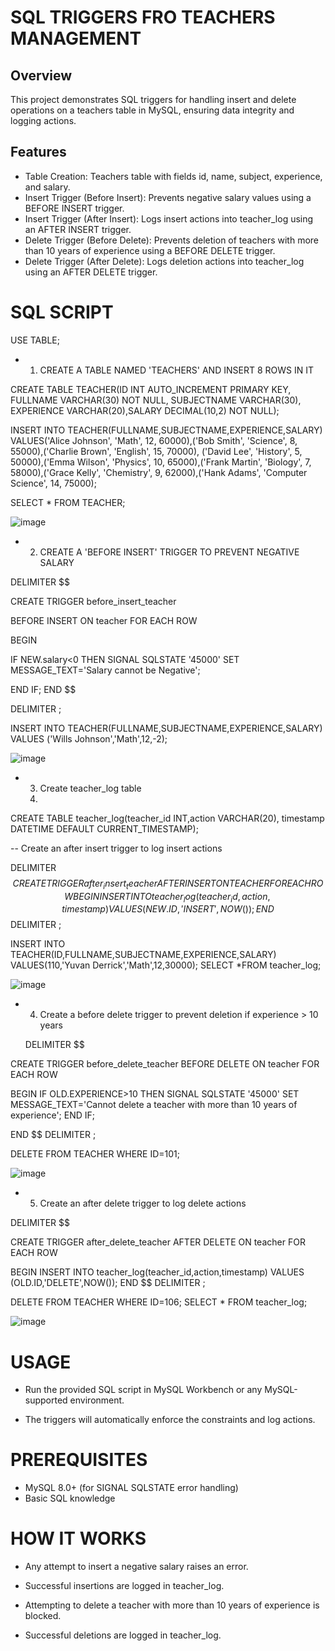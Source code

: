 # SQL TRIGGERS FRO TEACHERS MANAGEMENT

## Overview

This project demonstrates SQL triggers for handling insert and delete operations on a teachers table in MySQL, ensuring data integrity and logging actions.

## Features

* Table Creation: Teachers table with fields id, name, subject, experience, and salary.
* Insert Trigger (Before Insert): Prevents negative salary values using a BEFORE INSERT trigger.
* Insert Trigger (After Insert): Logs insert actions into teacher_log using an AFTER INSERT trigger.
* Delete Trigger (Before Delete): Prevents deletion of teachers with more than 10 years of experience using a BEFORE DELETE trigger.
* Delete Trigger (After Delete): Logs deletion actions into teacher_log using an AFTER DELETE trigger.

# SQL SCRIPT

USE TABLE;

* 1. CREATE A TABLE NAMED 'TEACHERS' AND INSERT 8 ROWS IN IT
  
CREATE TABLE TEACHER(ID INT AUTO_INCREMENT PRIMARY KEY, FULLNAME VARCHAR(30) NOT NULL, SUBJECTNAME VARCHAR(30), EXPERIENCE VARCHAR(20),SALARY DECIMAL(10,2) NOT NULL);

INSERT INTO TEACHER(FULLNAME,SUBJECTNAME,EXPERIENCE,SALARY) VALUES('Alice Johnson', 'Math', 12, 60000),('Bob Smith', 'Science', 8, 55000),('Charlie Brown', 'English', 15, 70000),
('David Lee', 'History', 5, 50000),('Emma Wilson', 'Physics', 10, 65000),('Frank Martin', 'Biology', 7, 58000),('Grace Kelly', 'Chemistry', 9, 62000),('Hank Adams', 'Computer Science', 14, 75000);

SELECT * FROM TEACHER;

![image](https://github.com/user-attachments/assets/3649566b-ba80-4e67-b761-e9030b2b18a1)

* 2. CREATE A 'BEFORE INSERT' TRIGGER TO PREVENT NEGATIVE SALARY

DELIMITER $$

CREATE TRIGGER before_insert_teacher

BEFORE INSERT ON teacher
FOR EACH ROW

BEGIN

IF NEW.salary<0 THEN
SIGNAL SQLSTATE '45000'
SET MESSAGE_TEXT='Salary cannot be Negative';

END IF;
END $$

DELIMITER ;

INSERT INTO TEACHER(FULLNAME,SUBJECTNAME,EXPERIENCE,SALARY) VALUES
('Wills Johnson','Math',12,-2);

  ![image](https://github.com/user-attachments/assets/43f76094-6f0e-4915-ab72-cb2d02c7a367)


* 3. Create teacher_log table
  4. 
CREATE TABLE teacher_log(teacher_id INT,action VARCHAR(20), timestamp DATETIME DEFAULT CURRENT_TIMESTAMP);

-- Create an after insert trigger to log insert actions

DELIMITER $$
CREATE TRIGGER after_insert_teacher
AFTER INSERT ON TEACHER
FOR EACH ROW
BEGIN
INSERT INTO teacher_log(teacher_id,action,timestamp) VALUES (NEW.ID,'INSERT',NOW());
END$$
DELIMITER ;

INSERT INTO TEACHER(ID,FULLNAME,SUBJECTNAME,EXPERIENCE,SALARY) VALUES(110,'Yuvan Derrick','Math',12,30000);
SELECT *FROM teacher_log;

![image](https://github.com/user-attachments/assets/afaf3458-aa5f-45e4-a55e-d4a930b467d4)

* 4. Create a before delete trigger to prevent deletion if experience > 10 years

  DELIMITER $$
  
CREATE TRIGGER before_delete_teacher
BEFORE DELETE ON teacher
FOR EACH ROW

BEGIN
IF OLD.EXPERIENCE>10 THEN
SIGNAL SQLSTATE '45000'
SET MESSAGE_TEXT='Cannot delete a teacher with more than 10 years of experience';
END IF;

END $$
DELIMITER ;

DELETE FROM TEACHER WHERE ID=101;
 
![image](https://github.com/user-attachments/assets/cdaeddd6-c2e3-4dd8-8d9f-3520626143c8)

* 5. Create an after delete trigger to log delete actions

DELIMITER $$

CREATE TRIGGER after_delete_teacher
AFTER DELETE ON teacher
FOR EACH ROW

BEGIN
INSERT INTO teacher_log(teacher_id,action,timestamp) VALUES (OLD.ID,'DELETE',NOW());
END $$
DELIMITER ;

DELETE FROM TEACHER WHERE ID=106;
SELECT * FROM teacher_log;


  ![image](https://github.com/user-attachments/assets/c18d7531-9980-4a8f-a292-b19e33361f5c)


# USAGE

* Run the provided SQL script in MySQL Workbench or any MySQL-supported environment.
  
* The triggers will automatically enforce the constraints and log actions.

  
# PREREQUISITES

* MySQL 8.0+ (for SIGNAL SQLSTATE error handling)
* Basic SQL knowledge

  
# HOW IT WORKS

* Any attempt to insert a negative salary raises an error.
  
* Successful insertions are logged in teacher_log.
  
* Attempting to delete a teacher with more than 10 years of experience is blocked.
  
* Successful deletions are logged in teacher_log.




